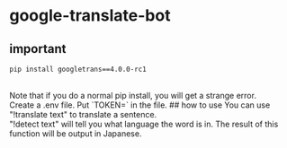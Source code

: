 # google-translate-bot

## important

`pip install googletrans==4.0.0-rc1`

<br>
Note that if you do a normal pip install, you will get a strange error.
<br>
Create a .env file.
Put `TOKEN=<your bot token>` in the file.
## how to use
You can use "!translate text" to translate a sentence.<br>
"!detect text" will tell you what language the word is in.  The result of this function will be output in Japanese.